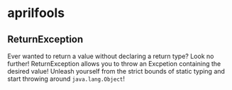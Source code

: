 # aprilfools
## ReturnException
Ever wanted to return a value without declaring a return type? Look no further! ReturnException allows you to throw an Excpetion containing the desired value! Unleash yourself from the strict bounds of static typing and start throwing around `java.lang.Object`!
